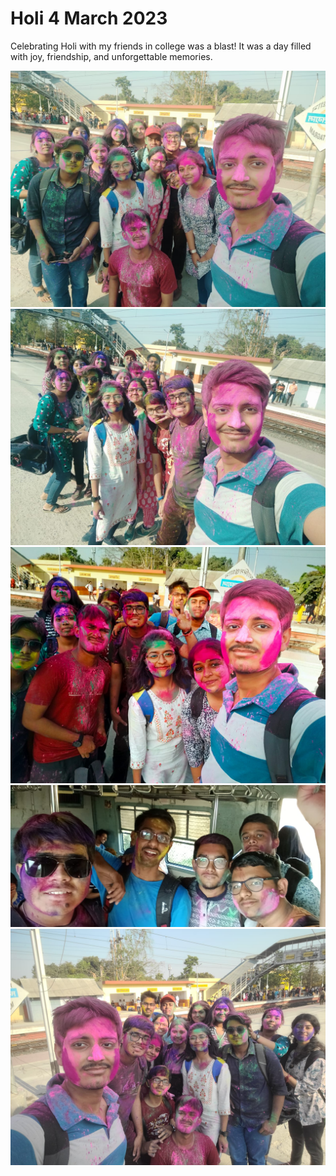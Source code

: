 # Holi 4 March 2023

Celebrating Holi with my friends in college was a blast! It was a day filled with joy, friendship, and unforgettable memories.

 <img src="./assets/holi2023 (1).jpg" alt="holi2023 Img"/><br>
 <img src="./assets/holi2023 (2).jpg" alt="holi2023 Img"/><br>
 <img src="./assets/holi2023 (4).jpg" alt="holi2023 Img"/><br>
 <img src="./assets/holi2023 (5).jpg" alt="holi2023 Img"/><br>
 <img src="./assets/holi2023 (3).jpg" alt="holi2023 Img"/><br>